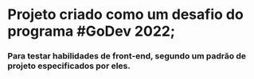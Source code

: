 # Projeto criado como um desafio do programa #GoDev 2022;

### Para testar habilidades de front-end, segundo um padrão de projeto especificados por eles.
